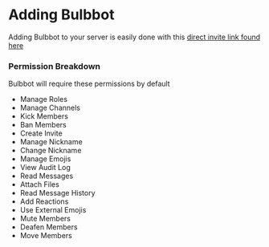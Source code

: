 # Adding Bulbbot
Adding Bulbbot to your server is easily done with this [direct invite link found here](https://bulbbot.mrphilip.xyz/invite)

### Permission Breakdown
Bulbbot will require these permissions by default

- Manage Roles
- Manage Channels
- Kick Members
- Ban Members
- Create Invite
- Manage Nickname
- Change Nickname
- Manage Emojis
- View Audit Log
- Read Messages
- Attach Files
- Read Message History
- Add Reactions
- Use External Emojis
- Mute Members
- Deafen Members
- Move Members
